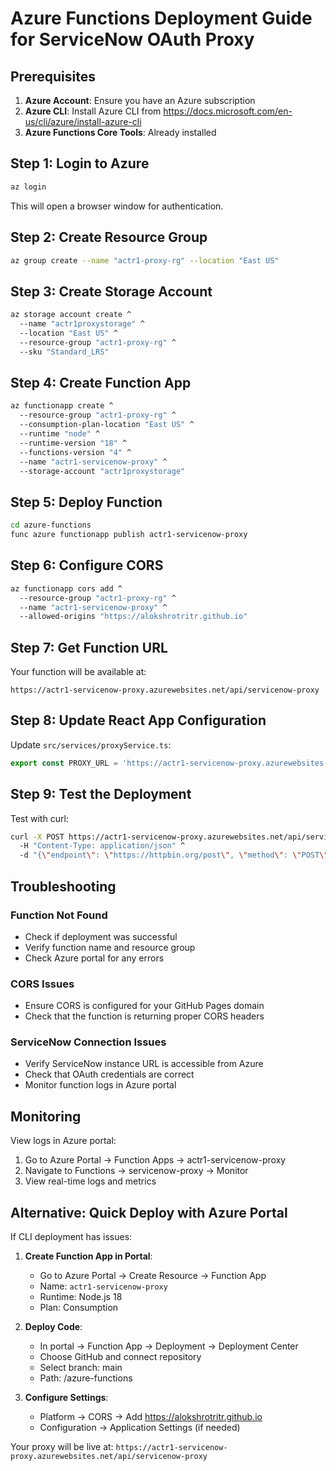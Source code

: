 # Azure Functions Deployment Guide for ServiceNow OAuth Proxy

## Prerequisites

1. **Azure Account**: Ensure you have an Azure subscription
2. **Azure CLI**: Install Azure CLI from https://docs.microsoft.com/en-us/cli/azure/install-azure-cli
3. **Azure Functions Core Tools**: Already installed

## Step 1: Login to Azure

```bash
az login
```

This will open a browser window for authentication.

## Step 2: Create Resource Group

```bash
az group create --name "actr1-proxy-rg" --location "East US"
```

## Step 3: Create Storage Account

```bash
az storage account create ^
  --name "actr1proxystorage" ^
  --location "East US" ^
  --resource-group "actr1-proxy-rg" ^
  --sku "Standard_LRS"
```

## Step 4: Create Function App

```bash
az functionapp create ^
  --resource-group "actr1-proxy-rg" ^
  --consumption-plan-location "East US" ^
  --runtime "node" ^
  --runtime-version "18" ^
  --functions-version "4" ^
  --name "actr1-servicenow-proxy" ^
  --storage-account "actr1proxystorage"
```

## Step 5: Deploy Function

```bash
cd azure-functions
func azure functionapp publish actr1-servicenow-proxy
```

## Step 6: Configure CORS

```bash
az functionapp cors add ^
  --resource-group "actr1-proxy-rg" ^
  --name "actr1-servicenow-proxy" ^
  --allowed-origins "https://alokshrotritr.github.io"
```

## Step 7: Get Function URL

Your function will be available at:
```
https://actr1-servicenow-proxy.azurewebsites.net/api/servicenow-proxy
```

## Step 8: Update React App Configuration

Update `src/services/proxyService.ts`:

```typescript
export const PROXY_URL = 'https://actr1-servicenow-proxy.azurewebsites.net/api/servicenow-proxy';
```

## Step 9: Test the Deployment

Test with curl:
```bash
curl -X POST https://actr1-servicenow-proxy.azurewebsites.net/api/servicenow-proxy ^
  -H "Content-Type: application/json" ^
  -d "{\"endpoint\": \"https://httpbin.org/post\", \"method\": \"POST\", \"body\": \"test=data\"}"
```

## Troubleshooting

### Function Not Found
- Check if deployment was successful
- Verify function name and resource group
- Check Azure portal for any errors

### CORS Issues
- Ensure CORS is configured for your GitHub Pages domain
- Check that the function is returning proper CORS headers

### ServiceNow Connection Issues
- Verify ServiceNow instance URL is accessible from Azure
- Check that OAuth credentials are correct
- Monitor function logs in Azure portal

## Monitoring

View logs in Azure portal:
1. Go to Azure Portal → Function Apps → actr1-servicenow-proxy
2. Navigate to Functions → servicenow-proxy → Monitor
3. View real-time logs and metrics

## Alternative: Quick Deploy with Azure Portal

If CLI deployment has issues:

1. **Create Function App in Portal**:
   - Go to Azure Portal → Create Resource → Function App
   - Name: `actr1-servicenow-proxy`
   - Runtime: Node.js 18
   - Plan: Consumption

2. **Deploy Code**:
   - In portal → Function App → Deployment → Deployment Center
   - Choose GitHub and connect repository
   - Select branch: main
   - Path: /azure-functions

3. **Configure Settings**:
   - Platform → CORS → Add https://alokshrotritr.github.io
   - Configuration → Application Settings (if needed)

Your proxy will be live at:
`https://actr1-servicenow-proxy.azurewebsites.net/api/servicenow-proxy`
